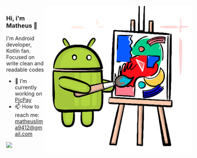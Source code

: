 <img align="right" src="https://github.com/lim4th3us/lim4th3us/blob/main/android-paint-transparent3.png" alt="Android symbol painting" width=400px height=400px/>

### Hi, i'm Matheus 👋

I'm Android developer, Kotlin fan. Focused on write clean and readable codes

- 🔭 I’m currently working on [PicPay](https://picpay.com/)
- 📫 How to reach me: matheuslima9412@gmail.com

<img align="left" src="https://github-readme-stats.vercel.app/api/top-langs/?username=m4theuslim4&layout=compact&theme=vue" />
